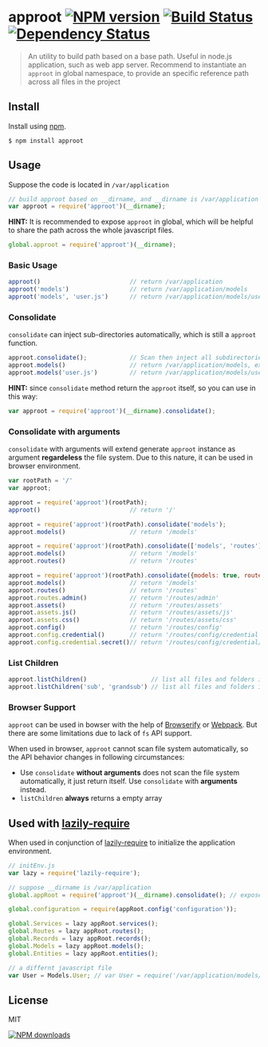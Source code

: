 approot [![NPM version][npm-image]][npm-url] [![Build Status][ci-image]][ci-url] [![Dependency Status][depstat-image]][depstat-url]
================

> An utility to build path based on a base path. Useful in node.js application, such as web app server.
> Recommend to instantiate an `approot` in global namespace, to provide an specific reference path across all files in the project

## Install

Install using [npm][npm-url].

    $ npm install approot

## Usage

Suppose the code is located in `/var/application`
```javascript
// build approot based on __dirname, and __dirname is /var/application
var approot = require('approot')(__dirname);

```

**HINT:** It is recommended to expose `approot` in global, which will be helpful to share the path across the whole javascript files.
```javascript
global.approot = require('approot')(__dirname);
```

### Basic Usage

```javascript
approot()                         // return /var/application
approot('models')                 // return /var/application/models
approot('models', 'user.js')      // return /var/application/models/user.js

```
### Consolidate

`consolidate` can inject sub-directories automatically, which is still a `approot` function.

```javascript
approot.consolidate();            // Scan then inject all subdirectories automatically
approot.models()                  // return /var/application/models, exists after consolidate is called
approot.models('user.js')         // return /var/application/models/user.js

```

**HINT:** since `consolidate` method return the `approot` itself, so you can use in this way:

```javascript
var approot = require('approot')(__dirname).consolidate();
```

### Consolidate with arguments
`consolidate` with arguments will extend generate `approot` instance as argument **regardeless** the file system.
Due to this nature, it can be used in browser environment.

```javascript
var rootPath = '/'
var approot;

approot = require('approot')(rootPath);
approot()                         // return '/'

approot = require('approot')(rootPath).consolidate('models');
approot.models()                  // return '/models'

approot = require('approot')(rootPath).consolidate(['models', 'routes']);
approot.models()                  // return '/models'
approot.routes()                  // return '/routes'

approot = require('approot')(rootPath).consolidate({models: true, routes: 'admin', assets: ['js', 'css'], config: { credential: 'secret' }});
approot.models()                  // return '/models'
approot.routes()                  // return '/routes'
approot.routes.admin()            // return '/routes/admin'
approot.assets()                  // return '/routes/assets'
approot.assets.js()               // return '/routes/assets/js'
approot.assets.css()              // return '/routes/assets/css'
approot.config()                  // return '/routes/config'
approot.config.credential()       // return '/routes/config/credential'
approot.config.credential.secret()// return '/routes/config/credential/secret'
```

### List Children

```javascript
approot.listChildren()                  // list all files and folders in current folder
approot.listChildren('sub', 'grandsub') // list all files and folders in './sub/grandsub'

```

### Browser Support

`approot` can be used in bowser with the help of [Browserify] or [Webpack]. But there are some limitations due to lack of `fs` API support.

When used in browser, `approot` cannot scan file system automatically, so the API behavior changes in following circumstances:

* Use `consolidate` **without arguments** does not scan the file system automatically, it just return itself. Use `consolidate` with **arguments** instead.
* `listChildren` **always** returns a empty array

## Used with [lazily-require]

When used in conjunction of [lazily-require] to initialize the application environment.

```javascript
// initEnv.js
var lazy = require('lazily-require');

// suppose __dirname is /var/application
global.appRoot = require('approot')(__dirname).consolidate(); // expose the approot to global and consolidate first-layer directories

global.configuration = require(appRoot.config('configuration'));

global.Services = lazy appRoot.services();
global.Routes = lazy appRoot.routes();
global.Records = lazy appRoot.records();
global.Models = lazy appRoot.models();
global.Entities = lazy appRoot.entities();

// a differnt javascript file
var User = Models.User; // var User = require('/var/application/models/User');
```

## License
MIT

[![NPM downloads][npm-downloads]][npm-url]

[homepage]: https://github.com/timnew/approot

[npm-url]: https://npmjs.org/package/approot
[npm-image]: http://img.shields.io/npm/v/approot.svg?style=flat
[npm-downloads]: http://img.shields.io/npm/dm/approot.svg?style=flat

[ci-url]: https://drone.io/github.com/timnew/approot/latest
[ci-image]: https://drone.io/github.com/timnew/approot/status.png

[depstat-url]: https://gemnasium.com/timnew/approot
[depstat-image]: http://img.shields.io/gemnasium/timnew/approot.svg?style=flat

[lazily-require]: https://github.com/timnew/lazily-require
[Browserify]: http://browserify.org/
[Webpack]: http://webpack.github.io/
